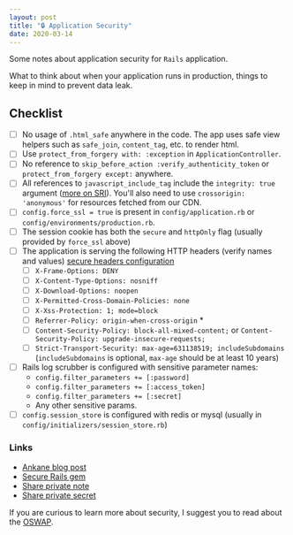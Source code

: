 ```yaml
---
layout: post
title: "🔒 Application Security"
date: 2020-03-14
---
```


Some notes about application security for `Rails` application.

What to think about when your application runs in production, things to keep in mind to prevent data leak.

## Checklist

- [ ] No usage of `.html_safe` anywhere in the code. The app uses safe view helpers such as `safe_join`, `content_tag`, etc. to render html.
- [ ] Use `protect_from_forgery with: :exception` in `ApplicationController`.
- [ ] No reference to `skip_before_action :verify_authenticity_token` or `protect_from_forgery except:` anywhere.
- [ ] All references to `javascript_include_tag` include the `integrity: true` argument ([more on SRI](https://githubengineering.com/subresource-integrity/)). You'll also need to use `crossorigin: 'anonymous'` for resources fetched from our CDN.
- [ ] `config.force_ssl = true` is present in `config/application.rb` or `config/environments/production.rb`.
- [ ] The session cookie has both the `secure` and `httpOnly` flag (usually provided by `force_ssl` above)
- [ ] The application is serving the following HTTP headers (verify names and values) [secure headers configuration](https://github.com/twitter/secureheaders#configuration)
  - [ ] `X-Frame-Options: DENY`
  - [ ] `X-Content-Type-Options: nosniff`
  - [ ] `X-Download-Options: noopen`
  - [ ] `X-Permitted-Cross-Domain-Policies: none`
  - [ ] `X-Xss-Protection: 1; mode=block`
  - [ ] `Referrer-Policy: origin-when-cross-origin` \*
  - [ ] `Content-Security-Policy: block-all-mixed-content;` or `Content-Security-Policy: upgrade-insecure-requests;`
  - [ ] `Strict-Transport-Security: max-age=631138519; includeSubdomains` (`includeSubdomains` is optional, `max-age` should be at least 10 years)
- [ ] Rails log scrubber is configured with sensitive parameter names:
  - `config.filter_parameters += [:password]`
  - `config.filter_parameters += [:access_token]`
  - `config.filter_parameters += [:secret]`
  - Any other sensitive params.
- [ ] `config.session_store` is configured with redis or mysql (usually in `config/initializers/session_store.rb`)

### Links

- [Ankane blog post](https://ankane.org/sensitive-data-rails)
- [Secure Rails gem](https://github.com/ankane/secure_rails)
- [Share private note](https://privnote.com)
- [Share private secret](https://yopass.se)

If you are curious to learn more about security, I suggest you to read about the [OSWAP](https://owasp.org/www-project-top-ten/).
